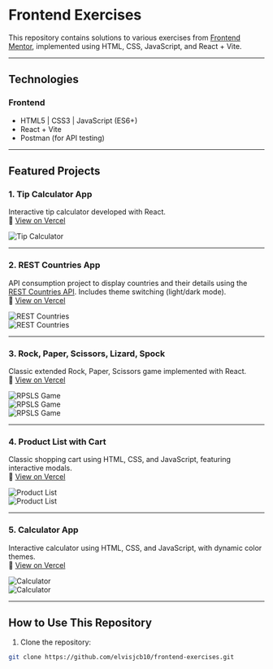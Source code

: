 # Frontend Exercises

This repository contains solutions to various exercises from [Frontend Mentor](https://www.frontendmentor.io/profile/elvisjcb10), implemented using HTML, CSS, JavaScript, and React + Vite.

---

## Technologies

### Frontend
- HTML5 | CSS3 | JavaScript (ES6+)
- React + Vite
- Postman (for API testing)

---

## Featured Projects

### 1. Tip Calculator App
Interactive tip calculator developed with React.  
🔗 [View on Vercel](https://tipcalculator-lake.vercel.app/)  

![Tip Calculator](assets/tip-calculator.jpg)

---

### 2. REST Countries App
API consumption project to display countries and their details using the [REST Countries API](https://restcountries.com/). Includes theme switching (light/dark mode).  
🔗 [View on Vercel](https://restcountry-smoky.vercel.app/)  

![REST Countries](assets/rest-country-home.jpg)  
![REST Countries](assets/rest-country-detail.jpg)

---

### 3. Rock, Paper, Scissors, Lizard, Spock
Classic extended Rock, Paper, Scissors game implemented with React.  
🔗 [View on Vercel](https://rockscissorpaperbonus.vercel.app/)  

![RPSLS Game](assets/rock-scissor-paper-home.jpg)  
![RPSLS Game](assets/rock-scissor-paper-rules.jpg)  
![RPSLS Game](assets/rock-scissor-paper-game.jpg)

---

### 4. Product List with Cart
Classic shopping cart using HTML, CSS, and JavaScript, featuring interactive modals.  
🔗 [View on Vercel](https://productlist-two.vercel.app/)  

![Product List](assets/product-card.jpg)  
![Product List](assets/product-card-modal.jpg)

---

### 5. Calculator App
Interactive calculator using HTML, CSS, and JavaScript, with dynamic color themes.  
🔗 [View on Vercel](https://productlist-two.vercel.app/)  

![Calculator](assets/calculator-theme1.jpg)  
![Calculator](assets/calculator-theme2.jpg)

---

## How to Use This Repository

1. Clone the repository:  
```bash
git clone https://github.com/elvisjcb10/frontend-exercises.git
